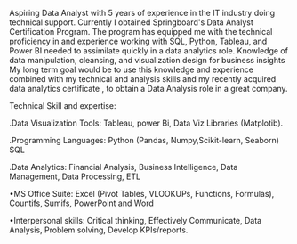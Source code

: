 Aspiring Data Analyst with 5 years of experience in the IT industry doing technical support. Currently I obtained Springboard's Data Analyst Certification Program. The program has equipped me with the technical proficiency in and experience working with SQL, Python, Tableau, and Power BI needed to assimilate quickly in a data analytics role. Knowledge of data manipulation, cleansing, and visualization design for business insights
My long term goal would be to use this knowledge and experience combined with my technical and analysis skills and my recently acquired data analytics certificate , to obtain a Data Analysis role in a great company.

Technical Skill and expertise:

.Data Visualization Tools: Tableau, power Bi, Data Viz Libraries (Matplotib).

.Programming Languages: Python (Pandas, Numpy,Scikit-learn, Seaborn) SQL

.Data Analytics: Financial Analysis, Business Intelligence, Data Management, Data Processing, ETL

•MS Office Suite: Excel (Pivot Tables, VLOOKUPs, Functions, Formulas), Countifs, Sumifs, PowerPoint and Word

•Interpersonal skills: Critical thinking, Effectively Communicate, Data Analysis, Problem solving, Develop KPIs/reports.


<!---
purnimasth/purnimasth is a ✨ special ✨ repository because its `README.md` (this file) appears on your GitHub profile.
You can click the Preview link to take a look at your changes.
--->
